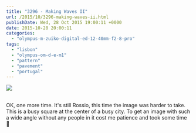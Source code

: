 ```yaml
---
title: "3296 - Making Waves II"
url: /2015/10/3296-making-waves-ii.html
publishDate: Wed, 28 Oct 2015 19:00:11 +0000
date: 2015-10-28 20:00:11
categories: 
  - "olympus-m-zuiko-digital-ed-12-40mm-f2-8-pro"
tags: 
  - "lisbon"
  - "olympus-om-d-e-m1"
  - "pattern"
  - "pavement"
  - "portugal"
---
```

<div class="container">
<div class="center"><a target="_blank" href="https://d25zfm9zpd7gm5.cloudfront.net/1200x1200/2015/20150902_124242_lr.jpg"><img class="webfeedsFeaturedVisual" src="https://d25zfm9zpd7gm5.cloudfront.net/0600x0600/2015/20150902_124242_lr.jpg" /></a></div>
</div>
<br />

OK, one more time. It's still Rossio, this time the image was harder to take. This is a busy square at the center of a busy city. To get an image with such a wide angle without any people in it cost me patience and took some time 🙂
